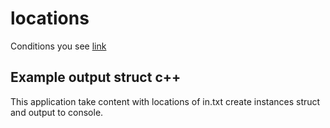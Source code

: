 # locations

Conditions you see [link](https://github.com/netology-code/cppm-homeworks/tree/main/02/03)

## Example output struct c++
This application take content with locations of in.txt create instances struct
and output to console.
